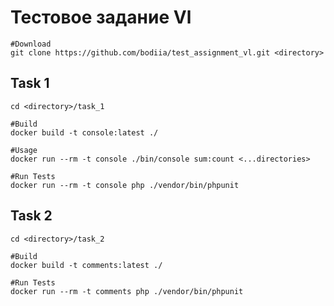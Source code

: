 # Тестовое задание Vl

```shell
#Download
git clone https://github.com/bodiia/test_assignment_vl.git <directory>
```
## Task 1

```shell
cd <directory>/task_1

#Build
docker build -t console:latest ./

#Usage
docker run --rm -t console ./bin/console sum:count <...directories>

#Run Tests
docker run --rm -t console php ./vendor/bin/phpunit
```

## Task 2

```shell
cd <directory>/task_2

#Build
docker build -t comments:latest ./

#Run Tests
docker run --rm -t comments php ./vendor/bin/phpunit
```